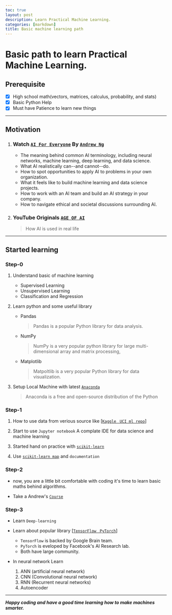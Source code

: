 ```yaml
---
toc: true
layout: post
description: Learn Practical Machine Learning.
categories: [markdown]
title: Basic machine learning path
---
```


# Basic path to learn Practical Machine Learning.

## Prerequisite

- [x] High school math(vectors, matrices, calculus, probability, and stats) 
- [x] Basic Python Help
- [x] Must have Patience to learn new things

---

## Motivation

1. ### Watch [`AI For Everyone`](https://www.coursera.org/learn/ai-for-everyone) By [`Andrew Ng`](https://en.wikipedia.org/wiki/Andrew_Ng)
    - The meaning behind common AI terminology, including neural networks, machine learning, deep learning, and data science.
    - What AI realistically can--and cannot--do.
    - How to spot opportunities to apply AI to problems in your own organization.
    - What it feels like to build machine learning and data science projects.
    - How to work with an AI team and build an AI strategy in your company.
    - How to navigate ethical and societal discussions surrounding AI.
  
2. ### YouTube Originals [`AGE OF AI`](https://www.youtube.com/playlist?list=PLjq6DwYksrzz_fsWIpPcf6V7p2RNAneKc)
    > How AI is used in real life
  
---

## Started learning

### Step-0
 
 1. Understand basic of machine learning
    - Supervised Learning
    - Unsupervised Learning
    - Classification and Regression
    
 2. Learn python and some useful library
    - Pandas
        > Pandas is a popular Python library for data analysis.
        
    - NumPy
        > NumPy is a very popular python library for large multi-dimensional array and matrix processing,
    
    - Matplotlib
        > Matpoltlib is a very popular Python library for data visualization.
      
 3. Setup Local Machine with latest [`Anaconda`](https://www.anaconda.com/)
    > Anaconda is a free and open-source distribution of the Python

### Step-1

 1. How to use data from verious source like [[`Kaggle` ](https://www.kaggle.com/datasets)  [` UCI ml repo`](https://archive.ics.uci.edu/ml/index.php)]
 
 2. Start to use `Jupyter notebook` A complate IDE for data science and machine learning
 
 3. Started hand on practice with [`scikit-learn`](https://scikit-learn.org/stable/)
 
 4. Use [`scikit-learn map`](https://scikit-learn.org/stable/tutorial/machine_learning_map/index.html) and `documentation`

### Step-2

 - now, you are a little bit comfortable with coding it's time to learn basic maths behind algorithms. 

 - Take a Andrew's [`Course`](https://www.coursera.org/learn/machine-learning) 

### Step-3

 - Learn `Deep-learning` 
 
 - Learn about popular library [[`TensorFlow` ](https://www.tensorflow.org/tutorials)  [` PyTorch`](https://pytorch.org/tutorials/)]
    - `TensorFlow` is backed by Google Brain team.
    - `PyTorch` is eveloped by Facebook's AI Research lab.
    - Both have large community.
 
 - In neural network Learn 
    1. ANN (artificial neural network)
    2. CNN (Convolutional neural network)
    3. RNN (Recurrent neural networks)
    4. Autoencoder

---

**_Happy coding and have a good time learning how to make machines smarter._**
